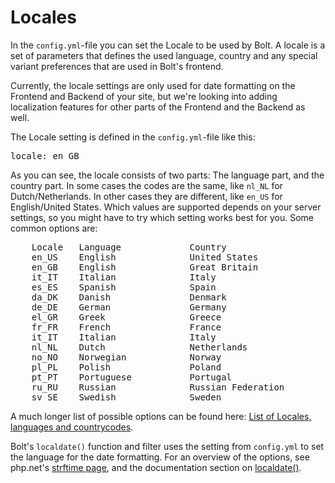 Locales
=======

In the `config.yml`-file you can set the Locale to be used by Bolt. A locale is
a set of parameters that defines the used language, country and any special
variant preferences that are used in Bolt's frontend.

Currently, the locale settings are only used for date formatting on the Frontend
and Backend of your site, but we're looking into adding localization features
for other parts of the Frontend and the Backend as well.

The Locale setting is defined in the `config.yml`-file like this:

<pre class="brush:plain">
locale: en_GB
</pre>

As you can see, the locale consists of two parts: The language part, and the
country part. In some cases the codes are the same, like `nl_NL` for
Dutch/Netherlands. In other cases they are different, like `en_US` for
English/United States. Which values are supported depends on your server
settings, so you might have to try which setting works best for you. Some common
options are:

<pre class="brush:plain">
    Locale   Language             Country  
    en_US    English              United States                              en   US  
    en_GB    English              Great Britain                              en   GB  
    it_IT    Italian              Italy                                      it   IT  
    es_ES    Spanish              Spain                                      es   ES  
    da_DK    Danish               Denmark                                    da   DK  
    de_DE    German               Germany                                    de   DE  
    el_GR    Greek                Greece                                     el   GR  
    fr_FR    French               France                                     fr   FR  
    it_IT    Italian              Italy                                      it   IT  
    nl_NL    Dutch                Netherlands                                nl   NL  
    no_NO    Norwegian            Norway                                     no   NO  
    pl_PL    Polish               Poland                                     pl   PL  
    pt_PT    Portuguese           Portugal                                   pt   PT  
    ru_RU    Russian              Russian Federation                         ru   RU  
    sv_SE    Swedish              Sweden                                     sv   SE  
</pre>

A much longer list of possible options can be found here: 
[List of Locales, languages and countrycodes](https://github.com/bobdenotter/locales/blob/master/locales_list.txt).

Bolt's `localdate()` function and filter uses the setting from `config.yml` to
set the language for the date formatting. For an overview of the options, see
php.net's [strftime page](http://php.net/strftime), and the documentation
section on [localdate()](/templatetags#filter-localdate).

